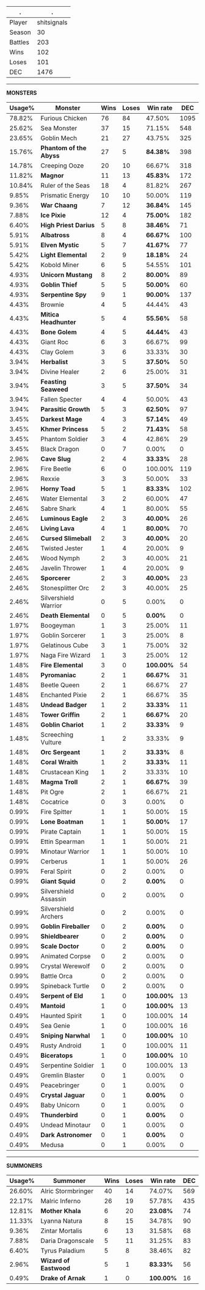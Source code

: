.|.
|-|-
Player|shitsignals
Season|30
Battles|203
Wins|102
Loses|101
DEC|1476

---
**MONSTERS**

Usage%|Monster|Wins|Loses|Win rate|DEC|
-|-|-|-|-|-|
78.82%|Furious Chicken|76|84|47.50%|1095|
25.62%|Sea Monster|37|15|71.15%|548|
23.65%|Goblin Mech|21|27|43.75%|325|
15.76%|**Phantom of the Abyss**|27|5|**84.38%**|398|
14.78%|Creeping Ooze|20|10|66.67%|318|
11.82%|**Magnor**|11|13|**45.83%**|172|
10.84%|Ruler of the Seas|18|4|81.82%|267|
9.85%|Prismatic Energy|10|10|50.00%|119|
9.36%|**War Chaang**|7|12|**36.84%**|145|
7.88%|**Ice Pixie**|12|4|**75.00%**|182|
6.40%|**High Priest Darius**|5|8|**38.46%**|71|
5.91%|**Albatross**|8|4|**66.67%**|100|
5.91%|**Elven Mystic**|5|7|**41.67%**|77|
5.42%|**Light Elemental**|2|9|**18.18%**|24|
5.42%|Kobold Miner|6|5|54.55%|101|
4.93%|**Unicorn Mustang**|8|2|**80.00%**|89|
4.93%|**Goblin Thief**|5|5|**50.00%**|60|
4.93%|**Serpentine Spy**|9|1|**90.00%**|137|
4.43%|Brownie|4|5|44.44%|43|
4.43%|**Mitica Headhunter**|5|4|**55.56%**|58|
4.43%|**Bone Golem**|4|5|**44.44%**|43|
4.43%|Giant Roc|6|3|66.67%|99|
4.43%|Clay Golem|3|6|33.33%|30|
3.94%|**Herbalist**|3|5|**37.50%**|50|
3.94%|Divine Healer|2|6|25.00%|31|
3.94%|**Feasting Seaweed**|3|5|**37.50%**|34|
3.94%|Fallen Specter|4|4|50.00%|43|
3.94%|**Parasitic Growth**|5|3|**62.50%**|97|
3.45%|**Darkest Mage**|4|3|**57.14%**|49|
3.45%|**Khmer Princess**|5|2|**71.43%**|58|
3.45%|Phantom Soldier|3|4|42.86%|29|
3.45%|Black Dragon|0|7|0.00%|0|
2.96%|**Cave Slug**|2|4|**33.33%**|28|
2.96%|Fire Beetle|6|0|100.00%|119|
2.96%|Rexxie|3|3|50.00%|33|
2.96%|**Horny Toad**|5|1|**83.33%**|102|
2.46%|Water Elemental|3|2|60.00%|47|
2.46%|Sabre Shark|4|1|80.00%|55|
2.46%|**Luminous Eagle**|2|3|**40.00%**|26|
2.46%|**Living Lava**|4|1|**80.00%**|70|
2.46%|**Cursed Slimeball**|2|3|**40.00%**|20|
2.46%|Twisted Jester|1|4|20.00%|9|
2.46%|Wood Nymph|2|3|40.00%|21|
2.46%|Javelin Thrower|1|4|20.00%|9|
2.46%|**Sporcerer**|2|3|**40.00%**|23|
2.46%|Stonesplitter Orc|2|3|40.00%|25|
2.46%|Silvershield Warrior|0|5|0.00%|0|
2.46%|**Death Elemental**|0|5|**0.00%**|0|
1.97%|Boogeyman|1|3|25.00%|11|
1.97%|Goblin Sorcerer|1|3|25.00%|8|
1.97%|Gelatinous Cube|3|1|75.00%|32|
1.97%|Naga Fire Wizard|1|3|25.00%|12|
1.48%|**Fire Elemental**|3|0|**100.00%**|54|
1.48%|**Pyromaniac**|2|1|**66.67%**|31|
1.48%|Beetle Queen|2|1|66.67%|27|
1.48%|Enchanted Pixie|2|1|66.67%|35|
1.48%|**Undead Badger**|1|2|**33.33%**|11|
1.48%|**Tower Griffin**|2|1|**66.67%**|20|
1.48%|**Goblin Chariot**|1|2|**33.33%**|9|
1.48%|Screeching Vulture|1|2|33.33%|9|
1.48%|**Orc Sergeant**|1|2|**33.33%**|8|
1.48%|**Coral Wraith**|1|2|**33.33%**|11|
1.48%|Crustacean King|1|2|33.33%|10|
1.48%|**Magma Troll**|2|1|**66.67%**|39|
1.48%|Pit Ogre|2|1|66.67%|21|
1.48%|Cocatrice|0|3|0.00%|0|
0.99%|Fire Spitter|1|1|50.00%|15|
0.99%|**Lone Boatman**|1|1|**50.00%**|17|
0.99%|Pirate Captain|1|1|50.00%|15|
0.99%|Ettin Spearman|1|1|50.00%|21|
0.99%|Minotaur Warrior|1|1|50.00%|10|
0.99%|Cerberus|1|1|50.00%|26|
0.99%|Feral Spirit|0|2|0.00%|0|
0.99%|**Giant Squid**|0|2|**0.00%**|0|
0.99%|Silvershield Assassin|0|2|0.00%|0|
0.99%|Silvershield Archers|0|2|0.00%|0|
0.99%|**Goblin Fireballer**|0|2|**0.00%**|0|
0.99%|**Shieldbearer**|0|2|**0.00%**|0|
0.99%|**Scale Doctor**|0|2|**0.00%**|0|
0.99%|Animated Corpse|0|2|0.00%|0|
0.99%|Crystal Werewolf|0|2|0.00%|0|
0.99%|Battle Orca|0|2|0.00%|0|
0.99%|Spineback Turtle|0|2|0.00%|0|
0.49%|**Serpent of Eld**|1|0|**100.00%**|13|
0.49%|**Mantoid**|1|0|**100.00%**|13|
0.49%|Haunted Spirit|1|0|100.00%|14|
0.49%|Sea Genie|1|0|100.00%|16|
0.49%|**Sniping Narwhal**|1|0|**100.00%**|10|
0.49%|Rusty Android|1|0|100.00%|11|
0.49%|**Biceratops**|1|0|**100.00%**|10|
0.49%|Serpentine Soldier|1|0|100.00%|13|
0.49%|Gremlin Blaster|0|1|0.00%|0|
0.49%|Peacebringer|0|1|0.00%|0|
0.49%|**Crystal Jaguar**|0|1|**0.00%**|0|
0.49%|Baby Unicorn|0|1|0.00%|0|
0.49%|**Thunderbird**|0|1|**0.00%**|0|
0.49%|Undead Minotaur|0|1|0.00%|0|
0.49%|**Dark Astronomer**|0|1|**0.00%**|0|
0.49%|Medusa|0|1|0.00%|0|

---
**SUMMONERS**

Usage%|Summoner|Wins|Loses|Win rate|DEC|
-|-|-|-|-|-|
26.60%|Alric Stormbringer|40|14|74.07%|569|
22.17%|Malric Inferno|26|19|57.78%|435|
12.81%|**Mother Khala**|6|20|**23.08%**|74|
11.33%|Lyanna Natura|8|15|34.78%|90|
9.36%|Zintar Mortalis|6|13|31.58%|68|
7.88%|Daria Dragonscale|5|11|31.25%|83|
6.40%|Tyrus Paladium|5|8|38.46%|82|
2.96%|**Wizard of Eastwood**|5|1|**83.33%**|56|
0.49%|**Drake of Arnak**|1|0|**100.00%**|16|
